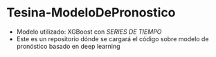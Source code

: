 # Tesina-ModeloDePronostico
- Modelo utilizado: XGBoost con *SERIES DE TIEMPO*
- Este es un repositorio dónde se cargará el código sobre modelo de pronóstico basado en deep learning
